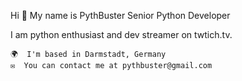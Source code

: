 Hi 👋 My name is PythBuster
Senior Python Developer

I am python enthusiast and dev streamer on twtich.tv.

    🌍  I'm based in Darmstadt, Germany
    ✉️  You can contact me at pythbuster@gmail.com

